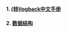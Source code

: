 #### 1. [(转)logback中文手册](http://www.logback.cn/)
#### 2. [数据结构](https://github.com/githubzhangchunyang/resource/blob/master/%E6%95%B0%E6%8D%AE%E7%BB%93%E6%9E%84.md)
